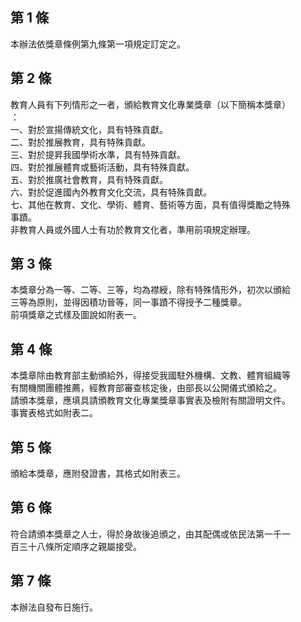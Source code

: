 第 1 條
-------
本辦法依獎章條例第九條第一項規定訂定之。

第 2 條
-------
教育人員有下列情形之一者，頒給教育文化專業獎章（以下簡稱本獎章）  
：  
一、對於宣揚傳統文化，具有特殊貢獻。  
二、對於推展教育，具有特殊貢獻。  
三、對於提昇我國學術水準，具有特殊貢獻。  
四、對於推展體育或藝術活動，具有特殊貢獻。  
五、對於推廣社會教育，具有特殊貢獻。  
六、對於促進國內外教育文化交流，具有特殊貢獻。  
七、其他在教育、文化、學術、體育、藝術等方面，具有值得獎勵之特殊  
    事蹟。  
非教育人員或外國人士有功於教育文化者，準用前項規定辦理。

第 3 條
-------
本獎章分為一等、二等、三等，均為襟綬，除有特殊情形外，初次以頒給  
三等為原則，並得因積功晉等，同一事蹟不得授予二種獎章。  
前項獎章之式樣及圖說如附表一。

第 4 條
-------
本獎章除由教育部主動頒給外，得接受我國駐外機構、文教、體育組織等  
有關機關團體推薦，經教育部審查核定後，由部長以公開儀式頒給之。  
請頒本獎章，應填具請頒教育文化專業獎章事實表及檢附有關證明文件。  
事實表格式如附表二。

第 5 條
-------
頒給本獎章，應附發證書，其格式如附表三。

第 6 條
-------
符合請頒本獎章之人士，得於身故後追頒之，由其配偶或依民法第一千一  
百三十八條所定順序之親屬接受。

第 7 條
-------
本辦法自發布日施行。

